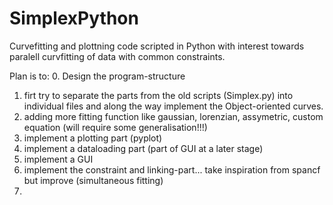 # SimplexPython
Curvefitting and plottning code scripted in Python with interest towards paralell curvfitting of data with common constraints.


Plan is to:
0. Design the program-structure
1. firt try to separate the parts from the old scripts (Simplex.py) into individual files and along the way implement the Object-oriented curves.
2. adding more fitting function like gaussian, lorenzian, assymetric, custom equation (will require some generalisation!!!)
3. implement a plotting part (pyplot)
4. implement a dataloading part (part of GUI at a later stage)
5. implement a GUI
6. implement the constraint and linking-part... take inspiration from spancf but improve (simultaneous fitting)
7. 

